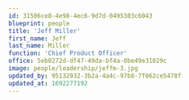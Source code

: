 ```yaml
---
id: 31506ce8-4e98-4ec6-9d7d-0495303c6043
blueprint: people
title: 'Jeff Miller'
first_name: Jeff
last_name: Miller
function: 'Chief Product Officer'
office: 5eb0272d-df47-49da-bf4a-0be49e31029c
image: people/leadership/jeffm-3.jpg
updated_by: 95132932-3b2a-4a4c-97b8-7f062ce5478f
updated_at: 1692277192
---
```

